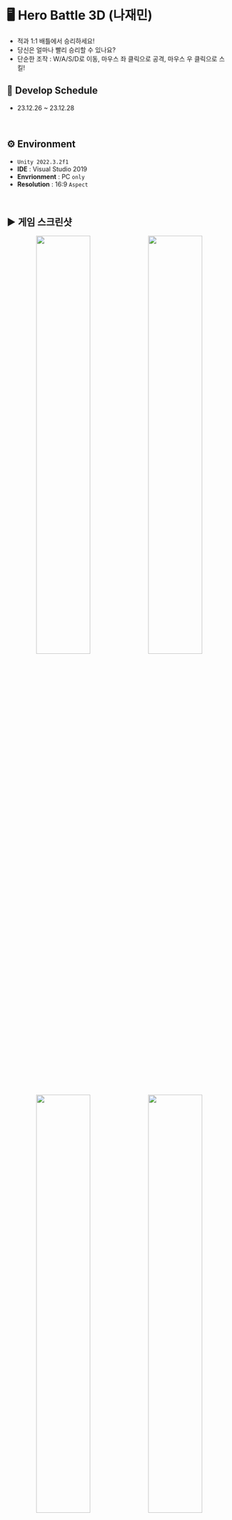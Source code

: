 # 🖥️ Hero Battle 3D (나재민)

+ 적과 1:1 배틀에서 승리하세요!
+ 당신은 얼마나 빨리 승리할 수 있나요?
+ 단순한 조작 : W/A/S/D로 이동, 마우스 좌 클릭으로 공격, 마우스 우 클릭으로 스킬!

## 📆 Develop Schedule
* 23.12.26 ~ 23.12.28
<br/>

## ⚙️ Environment
- `Unity 2022.3.2f1`
- **IDE** : Visual Studio 2019
- **Envrionment** : PC `only`
- **Resolution** :	16:9 `Aspect`
<br/>

## ▶️ 게임 스크린샷
<p align="center">
  <img src="https://github.com/gusrb0296/RogueLike/assets/149379194/d0d27cc1-c6cc-4eac-9e7b-b7318f62011b" width="49%"/>
  <img src="https://github.com/gusrb0296/RogueLike/assets/149379194/22aa9a76-cfab-4c94-bb30-7d112db408c6" width="49%"/>
</p>
<p align="center">
  <img src="https://github.com/gusrb0296/RogueLike/assets/149379194/5df9b6bc-7749-419b-af46-381029da1bd7" width="49%"/>
  <img src="https://github.com/gusrb0296/RogueLike/assets/149379194/8241f9e5-5444-4e26-94ec-926bb30ba1ec" width="49%"/>
</p>
<p align="center">
  <img src="https://github.com/gusrb0296/RogueLike/assets/149379194/0d664d37-db47-4fc0-b588-7a0ad72db896" width="49%"/>
  <img src="https://github.com/gusrb0296/RogueLike/assets/149379194/8d981c75-96af-4cab-a6f3-aab2d8acfebe" width="49%"/>
</p>
<p align="center">
  <img src="https://github.com/gusrb0296/RogueLike/assets/149379194/ab7b2841-b101-4147-9646-f059d381bc17" width="49%"/>
  <img src="https://github.com/gusrb0296/RogueLike/assets/149379194/cc58fc1c-b94e-43ef-a821-d326926ae1b0" width="49%"/>
</p>

## 🎮 구현기능
* 필수요구사항
   * 인트로 씬 구성
   * 자유 게임 만들기  
* 선택요구사항
   * Instantiate 로 오브젝트 생성
   * InputAction 사용
   * 스크립트로 버튼에 이벤트 추가
   * FSM
* 추가구현사항
   * 시네머신 카메라
   * 콤보 공격
   * 스킬
   * 스킬 쿨타임 UI
   * 체력 UI
   * 클리어 시간
<br/>

## 🔍 세부내용
### FSM
* Player : Idle, Walk, Run, Attack, Skill State 구현
* Enemy : Idle, Chasing, Attack 구현
<br/>

### 시네머신 카메라
* 시네머신 카메라로 생동감 있는 3인칭 구현
<br/>

### 콤보 공격
* 일정 시간 내 추가공격 시, 콤보 공격 가능
<br/>

## ❓ 트러블 슈팅
### 부모 클래스 Item에 접근 불가
부모 클래스인 Item을 자식 클래스 Weapon, Armor가 상속받도록 했다. 각각 아이템 프리팹들은 Weapon 또는 Armor 스크립트를 가지고 있는데, 부모 클래스가 가지고 있는 isEuqip 변수에 접근할 수가 없었다.
그래서 각각 Item 프리팹들을 tag 설정해서 if문으로 tag를 판별하여 각각 스크립트에 접근하도록 했다.
<br/>

<img src="https://github.com/JaeMinNa/SpartanDungeonUnityProject/assets/149379194/87189de8-efd6-4f41-a59d-d693c3630f1a" width="1000">

```
if(item.tag == "WeaponItem")
{
    weapon = item.GetComponent<Weapon>();
    if(weapon.isEquip == true)
    {
        InventorySlotTempImage[count].transform.Find($"EquipButton{count}/Text (TMP)").gameObject.SetActive(true);
    }
}
else
{
    armor = item.GetComponent<Armor>();
    if (armor.isEquip == true)
    {
        InventorySlotTempImage[count].transform.Find($"EquipButton{count}/Text (TMP)").gameObject.SetActive(true);
    }
}
```
<br/>

### 9개의 버튼 함수 생성
인벤토리에서 각각 슬롯을 만들어서 인스펙터 창에서 연결했기 때문에, 9개의 버튼을 생성했다. 이 버튼들은 각각 이 버튼들이 가지고 있는 Text에 접근해서
gameObject를 활성화해서 장착[E] 표시를 해야 한다. 그렇게되면 각각 버튼에 연결할 9개의 함수가 필요해서, 불필요하게 코드가 엄청 길어졌다. 
그래서 EventSystem를 사용해서 마지막에 클릭한 버튼의 이름에 접근해서, 모든 버튼에 적용가능한 하나의 함수를 작성했다.
<br/>

```
using UnityEngine.EventSystems;

public void EquipButton()
{
string str = GetButtonName().Substring(11);
int count = int.Parse(str);

if(inventory.InventorySlot[count].tag == "WeaponItem")
{
  weapon = inventory.InventorySlot[count].GetComponent<Weapon>();
  if (weapon.isEquip == true)
  {
      weapon.isEquip = false;
      inventory.InventorySlotTempImage[count].transform.Find($"EquipButton{count}/Text (TMP)").gameObject.SetActive(false);
      equipment.DisEquip(inventory.InventorySlot[count]);
  }
  else
  {
      weapon.isEquip = true;
      inventory.InventorySlotTempImage[count].transform.Find($"EquipButton{count}/Text (TMP)").gameObject.SetActive(true);
      equipment.Equip(inventory.InventorySlot[count]);
  }
}
else
{
  armor = inventory.InventorySlot[count].GetComponent<Armor>();
  if (armor.isEquip == true)
  {
      armor.isEquip = false;
      inventory.InventorySlotTempImage[count].transform.Find($"EquipButton{count}/Text (TMP)").gameObject.SetActive(false);
      equipment.DisEquip(inventory.InventorySlot[count]);
  }
  else
  {
      armor.isEquip = true;
      inventory.InventorySlotTempImage[count].transform.Find($"EquipButton{count}/Text (TMP)").gameObject.SetActive(true);
      equipment.Equip(inventory.InventorySlot[count]);
  }
}

}

public string GetButtonName()
{
    string EventButtonName = EventSystem.current.currentSelectedGameObject.name;

    return EventButtonName;
}
```
<br/>

## 📒 프로젝트 소감
이번 개인 프로젝트를 하면서 가장 크게 느낀 것은 게임 제작은 기초 공사가 중요하다라는 것이다.
조금 귀찮고 어렵다고 초반부터 잘못된 방향으로 작업을 하게되면 이러한 부분이 스노우볼처럼 굴러와 나중에는 수정이 어려운 상황이 올 수도 있다라는 것을 느꼈다.
이번 프로젝트를 하면서 아쉬웠던 점은, 인벤토리가 항상 처음부터 정렬된다는 것이다. 큰 게임을 만들기 위해서는 슬롯 각각 독립적으로 Item을 관리하는 인벤토리가 필요하기 때문에 보완이 필요한 것 같다.
그리고 부모 클래스인 Item에 접근할 수가 없어서 Item 프리팹을 Tag로 나눈것은 효율적인 방법이 아니라고 생각한다. 정작 Item Tag가 필요한 상황에서 사용할 수 없다. 이 부분은 해결방법을 따로 공부하도록 하겠다.
지난번 프로젝트보다 많이 성장했다고 생각하지만, 아직 부족한 부분도 많았다. 다음 프로젝트에서는 더 좋은 프로젝트를 완성하겠다.


